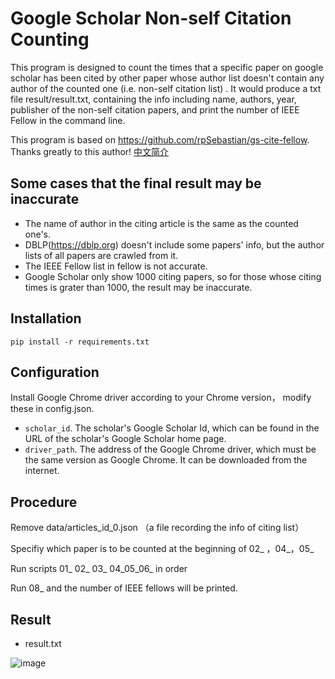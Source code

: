 # Google Scholar Non-self Citation Counting

This program is designed to count the times that a specific paper on google scholar has been cited by other paper whose author list doesn't contain any author of the counted one (i.e. non-self citation list) . It would produce a txt file result/result.txt, containing the info including name, authors, year, publisher of the non-self citation papers, and print the number of IEEE Fellow in the command line.

This program is based on https://github.com/rpSebastian/gs-cite-fellow. Thanks greatly to this author!
[中文简介](https://github.com/facebookresearch/detectron2/blob/d779ea63faa54fe42b9b4c280365eaafccb280d6/detectron2/evaluation/evaluator.py#L164)
## Some cases that the final result may be inaccurate

* The name of author in the citing article is the same as the counted one's.
* DBLP(https://dblp.org) doesn't include some papers' info, but the author lists of all papers are crawled from it.
* The IEEE Fellow list in fellow is not accurate.
* Google Scholar only show 1000 citing papers, so for those whose citing times is grater than 1000, the result may be inaccurate.

## Installation

```
pip install -r requirements.txt
```

## Configuration

Install Google Chrome driver according to your Chrome version， modify these in config.json.

* ``scholar_id``. The scholar's Google Scholar Id, which can be found in the URL of the scholar's Google Scholar home page.
* ``driver_path``. The address of the Google Chrome driver, which must be the same version as Google Chrome. It can be downloaded from the internet.

## Procedure


Remove data/articles_id_0.json （a file recording the info of citing list）

Specifiy which paper is to be counted at the beginning of 02_ ，04_，05_ 

Run scripts 01_ 02_ 03_ 04_05_06_ in order

Run 08_ and the number of IEEE fellows will be printed.

## Result

* result.txt

![image](https://github.com/EvenYYY/GS-other-citations-Crawling-new/blob/main/figures/result.png)
